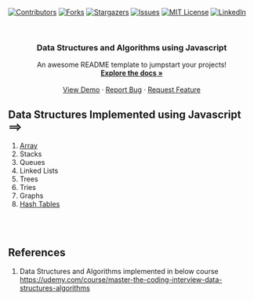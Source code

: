 <div id="top"></div>

[![Contributors][contributors-shield]][contributors-url]
[![Forks][forks-shield]][forks-url]
[![Stargazers][stars-shield]][stars-url]
[![Issues][issues-shield]][issues-url]
[![MIT License][license-shield]][license-url]
[![LinkedIn][linkedin-shield]][linkedin-url]



<!-- PROJECT LOGO -->
<br />
<div align="center">
 

  <h3 align="center">Data Structures and Algorithms using Javascript </h3>

  <p align="center">
    An awesome README template to jumpstart your projects!
    <br />
    <a href="https://github.com/gopigoppu/data-structures-and-algorithms-javascript"><strong>Explore the docs »</strong></a>
    <br />
    <br />
    <a href="https://github.com/gopigoppu/data-structures-and-algorithms-javascript">View Demo</a>
    ·
    <a href="https://github.com/gopigoppu/data-structures-and-algorithms-javascript/issues">Report Bug</a>
    ·
    <a href="https://github.com/gopigoppu/data-structures-and-algorithms-javascript/issues">Request Feature</a>
  </p>
</div>

## Data Structures Implemented using Javascript ==>

1. [Array](./array/)
2. Stacks
3. Queues
4. Linked Lists
5. Trees
6. Tries
7. Graphs
8. [Hash Tables](./hash_table/)


<br />
<br />

## References

1. Data Structures and Algorithms implemented in below course
https://udemy.com/course/master-the-coding-interview-data-structures-algorithms

<!-- MARKDOWN LINKS & IMAGES -->
<!-- https://www.markdownguide.org/basic-syntax/#reference-style-links -->
[contributors-shield]: https://img.shields.io/github/contributors/gopigoppu/data-structures-and-algorithms-javascript.svg?style=for-the-badge
[contributors-url]: https://github.com/gopigoppu/data-structures-and-algorithms-javascript/graphs/contributors
[forks-shield]: https://img.shields.io/github/forks/gopigoppu/data-structures-and-algorithms-javascript.svg?style=for-the-badge
[forks-url]: https://github.com/gopigoppu/data-structures-and-algorithms-javascript/network/members
[stars-shield]: https://img.shields.io/github/stars/gopigoppu/data-structures-and-algorithms-javascript.svg?style=for-the-badge
[stars-url]: https://github.com/gopigoppu/data-structures-and-algorithms-javascript/stargazers
[issues-shield]: https://img.shields.io/github/issues/gopigoppu/data-structures-and-algorithms-javascript.svg?style=for-the-badge
[issues-url]: https://github.com/gopigoppu/data-structures-and-algorithms-javascript/issues
[license-shield]: https://img.shields.io/github/license/gopigoppu/data-structures-and-algorithms-javascript.svg?style=for-the-badge
[license-url]: https://github.com/gopigoppu/data-structures-and-algorithms-javascript/blob/master/LICENSE.txt
[linkedin-shield]: https://img.shields.io/badge/-LinkedIn-black.svg?style=for-the-badge&logo=linkedin&colorB=555
[linkedin-url]: https://linkedin.com/in/gopigoppu
